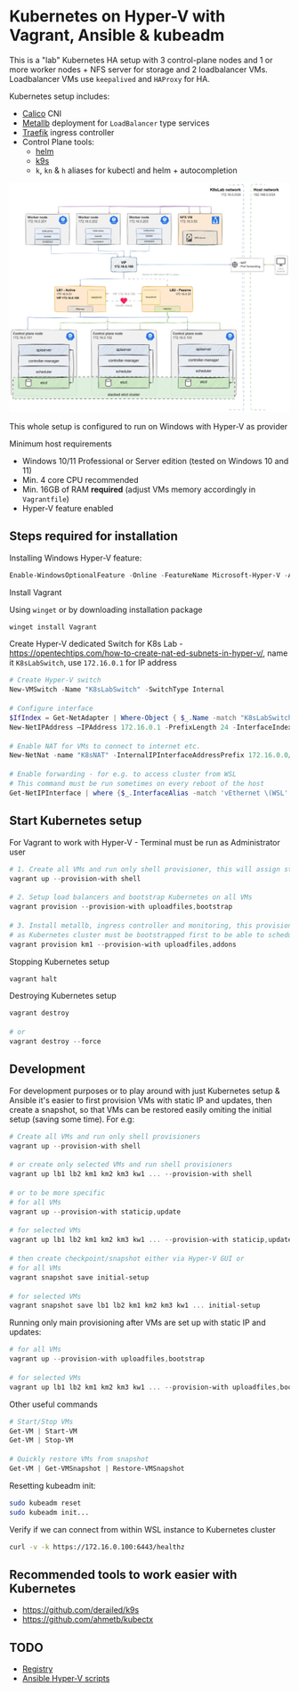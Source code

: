 # Kubernetes on Hyper-V with Vagrant, Ansible & kubeadm

This is a "lab" Kubernetes HA setup with 3 control-plane nodes and 1 or more worker nodes + NFS server for storage and 2 loadbalancer VMs. Loadbalancer VMs use `keepalived` and `HAProxy` for HA.

Kubernetes setup includes:

- [Calico](https://docs.tigera.io/calico/latest/about/) CNI
- [Metallb](https://metallb.universe.tf/) deployment for `LoadBalancer` type services
- [Traefik](https://traefik.io/traefik/) ingress controller
- Control Plane tools:
  - [helm](https://helm.sh/)
  - [k9s](https://k9scli.io/)
  - `k`, `kn` & `h` aliases for kubectl and helm + autocompletion

![Kubernetes HA diagram](./docs/k8s-ha-hyperv-sketch.drawio.svg)

This whole setup is configured to run on Windows with Hyper-V as provider

Minimum host requirements

- Windows 10/11 Professional or Server edition (tested on Windows 10 and 11)
- Min. 4 core CPU recommended
- Min. 16GB of RAM **required** (adjust VMs memory accordingly in `Vagrantfile`)
- Hyper-V feature enabled

## Steps required for installation

Installing Windows Hyper-V feature:

```powershell
Enable-WindowsOptionalFeature -Online -FeatureName Microsoft-Hyper-V -All
```

Install Vagrant

Using `winget` or by downloading installation package

```powershell
winget install Vagrant
```

Create Hyper-V dedicated Switch for K8s Lab - https://opentechtips.com/how-to-create-nat-ed-subnets-in-hyper-v/, name it `K8sLabSwitch`, use `172.16.0.1` for IP address

```powershell
# Create Hyper-V switch
New-VMSwitch -Name "K8sLabSwitch" -SwitchType Internal

# Configure interface
$IfIndex = Get-NetAdapter | Where-Object { $_.Name -match "K8sLabSwitch" }
New-NetIPAddress –IPAddress 172.16.0.1 -PrefixLength 24 -InterfaceIndex $IfIndex.InterfaceIndex

# Enable NAT for VMs to connect to internet etc.
New-NetNat -name "K8sNAT" -InternalIPInterfaceAddressPrefix 172.16.0.0/24

# Enable forwarding - for e.g. to access cluster from WSL
# This command must be run sometimes on every reboot of the host
Get-NetIPInterface | where {$_.InterfaceAlias -match 'vEthernet \(WSL' -or $_.InterfaceAlias -eq 'vEthernet (Default Switch)' -or $_.InterfaceAlias -match 'K8sLabSwitch'} | Set-NetIPInterface -Forwarding Enabled -Verbose
```

## Start Kubernetes setup

For Vagrant to work with Hyper-V - Terminal must be run as Administrator user

```powershell
# 1. Create all VMs and run only shell provisioner, this will assign static IP and update the system
vagrant up --provision-with shell

# 2. Setup load balancers and bootstrap Kubernetes on all VMs
vagrant provision --provision-with uploadfiles,bootstrap

# 3. Install metallb, ingress controller and monitoring, this provisioner is not executed by default
# as Kubernetes cluster must be bootstrapped first to be able to schedule workloads etc.
vagrant provision km1 --provision-with uploadfiles,addons
```

Stopping Kubernetes setup

```powershell
vagrant halt
```

Destroying Kubernetes setup

```powershell
vagrant destroy

# or
vagrant destroy --force
```

## Development

For development purposes or to play around with just Kubernetes setup & Ansible it's easier to first provision VMs with static IP and updates,
then create a snapshot, so that VMs can be restored easily omiting the initial setup (saving some time). For e.g:

```powershell
# Create all VMs and run only shell provisioners
vagrant up --provision-with shell

# or create only selected VMs and run shell provisioners
vagrant up lb1 lb2 km1 km2 km3 kw1 ... --provision-with shell

# or to be more specific
# for all VMs
vagrant up --provision-with staticip,update

# for selected VMs
vagrant up lb1 lb2 km1 km2 km3 kw1 ... --provision-with staticip,update

# then create checkpoint/snapshot either via Hyper-V GUI or
# for all VMs
vagrant snapshot save initial-setup

# for selected VMs
vagrant snapshot save lb1 lb2 km1 km2 km3 kw1 ... initial-setup
```

Running only main provisioning after VMs are set up with static IP and updates:

```powershell
# for all VMs
vagrant up --provision-with uploadfiles,bootstrap

# for selected VMs
vagrant up lb1 lb2 km1 km2 km3 kw1 ... --provision-with uploadfiles,bootstrap
```

Other useful commands

```powershell
# Start/Stop VMs
Get-VM | Start-VM
Get-VM | Stop-VM

# Quickly restore VMs from snapshot
Get-VM | Get-VMSnapshot | Restore-VMSnapshot
```

Resetting kubeadm init:

```bash
sudo kubeadm reset
sudo kubeadm init...
```

Verify if we can connect from within WSL instance to Kubernetes cluster

```bash
curl -v -k https://172.16.0.100:6443/healthz
```

## Recommended tools to work easier with Kubernetes

- https://github.com/derailed/k9s
- https://github.com/ahmetb/kubectx

## TODO

- [Registry](https://goharbor.io/)
- [Ansible Hyper-V scripts](https://github.com/jamiely/ansible-hyperv/tree/master)
